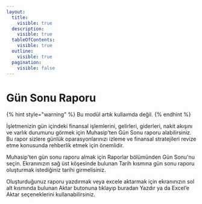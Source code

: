```yaml
---
layout:
  title:
    visible: true
  description:
    visible: true
  tableOfContents:
    visible: true
  outline:
    visible: true
  pagination:
    visible: false
---
```


# Gün Sonu Raporu

{% hint style="warning" %}
Bu modül artık kullaımda değil.
{% endhint %}

İşletmenizin gün içindeki finansal işlemlerini, gelirleri, giderleri, nakit akışını ve varlık durumunu görmek için Muhasip'ten Gün Sonu raporu alabilirsiniz. Bu rapor sizlere günlük oparasyonlarınızı izleme ve finansal stratejileri revize etme konusunda rehberlik etmek için önemlidir.

Muhasip'ten gün sonu raporu almak için Raporlar bölümünden Gün Sonu'nu seçin. Ekranınızın sağ üst köşesinde bulunan Tarih kısmına gün sonu raporu oluşturmak istediğiniz tarihi girmelisiniz.

Oluşturduğunuz raporu yazdırmak veya excele aktarmak için ekranınızın sol alt kısmında bulunan Aktar butonuna tıklayıp buradan Yazdır ya da Excel’e Aktar seçeneklerini kullanabilirsiniz.
